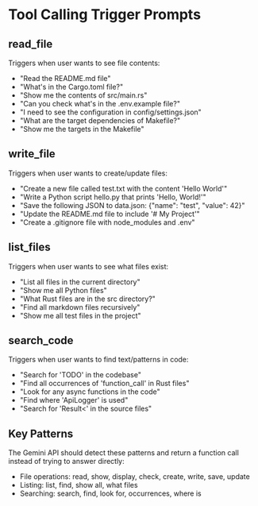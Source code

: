 # Tool Calling Trigger Prompts

## read_file
Triggers when user wants to see file contents:
- "Read the README.md file"
- "What's in the Cargo.toml file?"
- "Show me the contents of src/main.rs"
- "Can you check what's in the .env.example file?"
- "I need to see the configuration in config/settings.json"
- "What are the target dependencies of Makefile?"
- "Show me the targets in the Makefile"

## write_file
Triggers when user wants to create/update files:
- "Create a new file called test.txt with the content 'Hello World'"
- "Write a Python script hello.py that prints 'Hello, World!'"
- "Save the following JSON to data.json: {\"name\": \"test\", \"value\": 42}"
- "Update the README.md file to include '# My Project'"
- "Create a .gitignore file with node_modules and .env"

## list_files
Triggers when user wants to see what files exist:
- "List all files in the current directory"
- "Show me all Python files"
- "What Rust files are in the src directory?"
- "Find all markdown files recursively"
- "Show me all test files in the project"

## search_code
Triggers when user wants to find text/patterns in code:
- "Search for 'TODO' in the codebase"
- "Find all occurrences of 'function_call' in Rust files"
- "Look for any async functions in the code"
- "Find where 'ApiLogger' is used"
- "Search for 'Result<' in the source files"

## Key Patterns
The Gemini API should detect these patterns and return a function call instead of trying to answer directly:
- File operations: read, show, display, check, create, write, save, update
- Listing: list, find, show all, what files
- Searching: search, find, look for, occurrences, where is